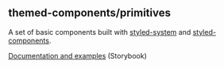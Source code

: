 ## themed-components/primitives
A set of basic components built with [styled-system](https://styled-system.com/) and [styled-components](https://styled-components.com/).

[Documentation and examples](https://themed-components.pilulerouge.dev/) (Storybook) 


